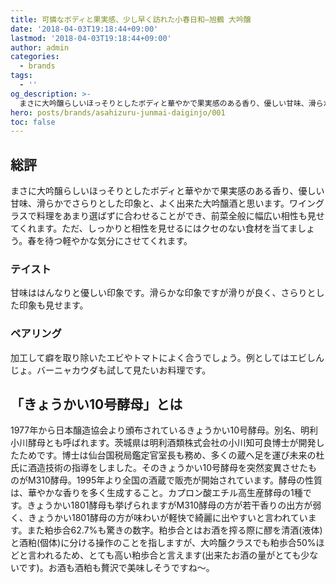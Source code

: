 ```yaml
---
title: 可憐なボディと果実感、少し早く訪れた小春日和—旭鶴 大吟醸
date: '2018-04-03T19:18:44+09:00'
lastmod: '2018-04-03T19:18:44+09:00'
author: admin
categories:
  - brands
tags:
  - ''
og_description: >-
  まさに大吟醸らしいほっそりとしたボディと華やかで果実感のある香り、優しい甘味、滑らかでさらりとした印象と、よく出来た大吟醸酒と思います。ワイングラスで料理をあまり選ばずに合わせることができ、前菜全般に幅広い相性も見せてくれます。ただ、しっかりと相性を見せるにはクセのない食材を当てましょう。春を待つ軽やかな気分にさせてくれます。
hero: posts/brands/asahizuru-junmai-daiginjo/001
toc: false
---
```


## 総評
まさに大吟醸らしいほっそりとしたボディと華やかで果実感のある香り、優しい甘味、滑らかでさらりとした印象と、よく出来た大吟醸酒と思います。ワイングラスで料理をあまり選ばずに合わせることができ、前菜全般に幅広い相性も見せてくれます。ただ、しっかりと相性を見せるにはクセのない食材を当てましょう。春を待つ軽やかな気分にさせてくれます。

### テイスト
甘味ははんなりと優しい印象です。滑らかな印象ですが滑りが良く、さらりとした印象も見せます。

### ペアリング
加工して癖を取り除いたエビやトマトによく合うでしょう。例としてはエビしんじょ。バーニャカウダも試して見たいお料理です。

## 「きょうかい10号酵母」とは

1977年から日本醸造協会より頒布されているきょうかい10号酵母。別名、明利小川酵母とも呼ばれます。茨城県は明利酒類株式会社の小川知可良博士が開発したためです。博士は仙台国税局鑑定官室長も務め、多くの蔵へ足を運び未来の杜氏に酒造技術の指導をしました。そのきょうかい10号酵母を突然変異させたものがM310酵母。1995年より全国の酒蔵で販売が開始されています。酵母の性質は、華やかな香りを多く生成すること。カプロン酸エチル高生産酵母の1種です。きょうかい1801酵母も挙げられますがM310酵母の方が若干香りの出方が弱く、きょうかい1801酵母の方が味わいが軽快で綺麗に出やすいと言われています。また粕歩合62.7%も驚きの数字。粕歩合とはお酒を搾る際に醪を清酒(液体)と酒粕(個体)に分ける操作のことを指しますが、大吟醸クラスでも粕歩合50%ほどと言われるため、とても高い粕歩合と言えます(出来たお酒の量がとても少ないです)。お酒も酒粕も贅沢で美味しそうですね〜。
